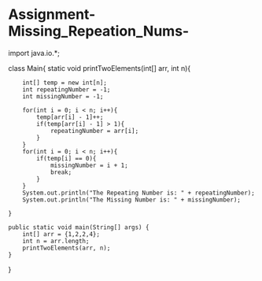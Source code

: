 # Assignment-Missing_Repeation_Nums-

import java.io.*;

class Main{
    static void printTwoElements(int[] arr, int n){

        int[] temp = new int[n];
        int repeatingNumber = -1;
        int missingNumber = -1;

        for(int i = 0; i < n; i++){
            temp[arr[i] - 1]++;
            if(temp[arr[i] - 1] > 1){
                repeatingNumber = arr[i];
            }
        }
        for(int i = 0; i < n; i++){
            if(temp[i] == 0){
                missingNumber = i + 1;
                break;
            }
        }
        System.out.println("The Repeating Number is: " + repeatingNumber);
        System.out.println("The Missing Number is: " + missingNumber);

    }

    public static void main(String[] args) {
        int[] arr = {1,2,2,4};
        int n = arr.length;
        printTwoElements(arr, n);
    }
}
